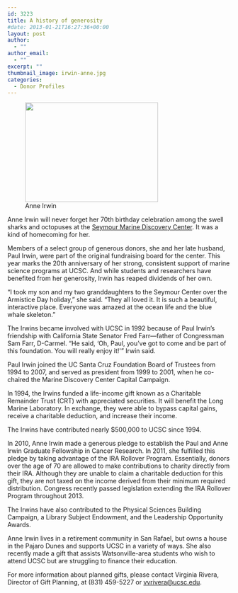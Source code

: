 ```yaml
---
id: 3223
title: A history of generosity
#date: 2013-01-21T16:27:36+00:00
layout: post
author:
  - ""
author_email:
  - ""
excerpt: ""
thumbnail_image: irwin-anne.jpg
categories:
  - Donor Profiles
---
```

<figure id="attachment_3224" style="width: 300px" class="wp-caption alignright"><img class="size-medium wp-image-3224" src="http://live-ucsc-giving.pantheonsite.io/wp-content/uploads/2017/09/irwin-anne-300x225.jpg" alt="" width="300" height="225" srcset="https://ucsc-giving.lndo.site/wp-content/uploads/2017/09/irwin-anne-300x225.jpg 300w, https://ucsc-giving.lndo.site/wp-content/uploads/2017/09/irwin-anne.jpg 658w" sizes="(max-width: 300px) 100vw, 300px" /><figcaption class="wp-caption-text">Anne Irwin</figcaption></figure> 

Anne Irwin will never forget her 70th birthday celebration among the swell sharks and octopuses at the [Seymour Marine Discovery Center](https://seymourcenter.ucsc.edu/). It was a kind of homecoming for her.

Members of a select group of generous donors, she and her late husband, Paul Irwin, were part of the original fundraising board for the center. This year marks the 20th anniversary of her strong, consistent support of marine science programs at UCSC. And while students and researchers have benefited from her generosity, Irwin has reaped dividends of her own.

&#8220;I took my son and my two granddaughters to the Seymour Center over the Armistice Day holiday,&#8221; she said. &#8220;They all loved it. It is such a beautiful, interactive place. Everyone was amazed at the ocean life and the blue whale skeleton.&#8221;

The Irwins became involved with UCSC in 1992 because of Paul Irwin&#8217;s friendship with California State Senator Fred Farr—father of Congressman Sam Farr, D-Carmel. &#8220;He said, &#8216;Oh, Paul, you&#8217;ve got to come and be part of this foundation. You will really enjoy it!'&#8221; Irwin said.

Paul Irwin joined the UC Santa Cruz Foundation Board of Trustees from 1994 to 2007, and served as president from 1999 to 2001, when he co-chaired the Marine Discovery Center Capital Campaign.

In 1994, the Irwins funded a life-income gift known as a Charitable Remainder Trust (CRT) with appreciated securities. It will benefit the Long Marine Laboratory. In exchange, they were able to bypass capital gains, receive a charitable deduction, and increase their income.

The Irwins have contributed nearly $500,000 to UCSC since 1994.

In 2010, Anne Irwin made a generous pledge to establish the Paul and Anne Irwin Graduate Fellowship in Cancer Research. In 2011, she fulfilled this pledge by taking advantage of the IRA Rollover Program. Essentially, donors over the age of 70 are allowed to make contributions to charity directly from their IRA. Although they are unable to claim a charitable deduction for this gift, they are not taxed on the income derived from their minimum required distribution. Congress recently passed legislation extending the IRA Rollover Program throughout 2013.

The Irwins have also contributed to the Physical Sciences Building Campaign, a Library Subject Endowment, and the Leadership Opportunity Awards.

Anne Irwin lives in a retirement community in San Rafael, but owns a house in the Pajaro Dunes and supports UCSC in a variety of ways. She also recently made a gift that assists Watsonville-area students who wish to attend UCSC but are struggling to finance their education.

For more information about planned gifts, please contact Virginia Rivera, Director of Gift Planning, at (831) 459-5227 or <vvrivera@ucsc.edu>.
